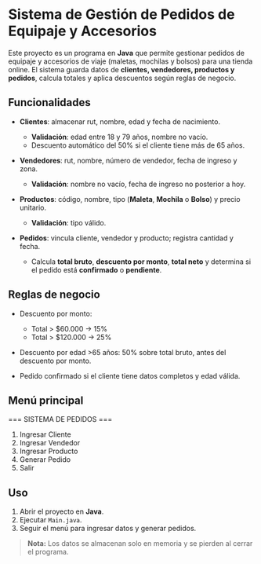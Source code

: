 # Sistema de Gestión de Pedidos de Equipaje y Accesorios

Este proyecto es un programa en **Java** que permite gestionar pedidos de equipaje y accesorios de viaje (maletas, mochilas y bolsos) para una tienda online. El sistema guarda datos de **clientes, vendedores, productos y pedidos**, calcula totales y aplica descuentos según reglas de negocio.

## Funcionalidades

- **Clientes**: almacenar rut, nombre, edad y fecha de nacimiento.  
  - **Validación**: edad entre 18 y 79 años, nombre no vacío.  
  - Descuento automático del 50% si el cliente tiene más de 65 años.

- **Vendedores**: rut, nombre, número de vendedor, fecha de ingreso y zona.  
  - **Validación**: nombre no vacío, fecha de ingreso no posterior a hoy.

- **Productos**: código, nombre, tipo (**Maleta**, **Mochila** o **Bolso**) y precio unitario.  
  - **Validación**: tipo válido.

- **Pedidos**: vincula cliente, vendedor y producto; registra cantidad y fecha.  
  - Calcula **total bruto**, **descuento por monto**, **total neto** y determina si el pedido está **confirmado** o **pendiente**.

## Reglas de negocio

- Descuento por monto:  
  - Total > $60.000 → 15%  
  - Total > $120.000 → 25%  

- Descuento por edad >65 años: 50% sobre total bruto, antes del descuento por monto.  
- Pedido confirmado si el cliente tiene datos completos y edad válida.

## Menú principal

=== SISTEMA DE PEDIDOS ===
1. Ingresar Cliente
2. Ingresar Vendedor
3. Ingresar Producto
4. Generar Pedido
5. Salir


## Uso

1. Abrir el proyecto en **Java**.  
2. Ejecutar `Main.java`.  
3. Seguir el menú para ingresar datos y generar pedidos.

> **Nota:** Los datos se almacenan solo en memoria y se pierden al cerrar el programa.
